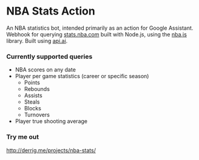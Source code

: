 # NBA Stats Action
An NBA statistics bot, intended primarily as an action for Google Assistant.
Webhook for querying [stats.nba.com](http://www.stats.nba.com) built with Node.js, using the [nba.js](https://github.com/kshvmdn/nba.js) library.
Built using [api.ai](http://www.api.ai).
### Currently supported queries
* NBA scores on any date
* Player per game statistics (career or specific season)
    * Points
    * Rebounds
    * Assists
    * Steals
    * Blocks
    * Turnovers
* Player true shooting average

### Try me out
http://derrig.me/projects/nba-stats/
